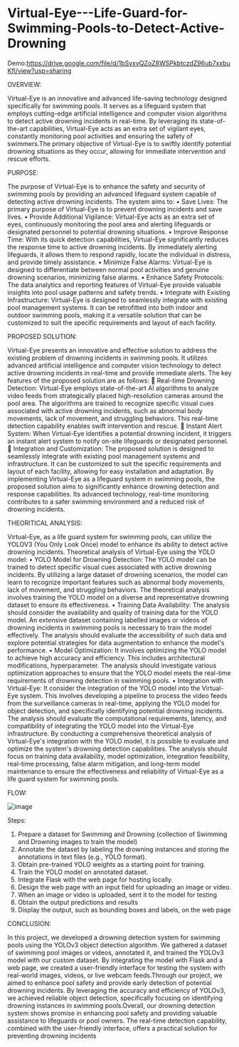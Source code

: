 # Virtual-Eye---Life-Guard-for-Swimming-Pools-to-Detect-Active-Drowning
Demo:https://drive.google.com/file/d/1bSvxvQZoZ8WSPkbtczdZ96ub7xxbuKfl/view?usp=sharing


OVERVIEW:

Virtual-Eye is an innovative and advanced life-saving technology designed specifically for swimming pools. It serves as a lifeguard system that employs cutting-edge artificial intelligence and computer vision algorithms to detect active drowning incidents in real-time. By leveraging its state-of-the-art capabilities, Virtual-Eye acts as an extra set of vigilant eyes, constantly monitoring pool activities and ensuring the safety of swimmers.The primary objective of Virtual-Eye is to swiftly identify potential drowning situations as they occur, allowing for immediate intervention and rescue efforts.


PURPOSE:

The purpose of Virtual-Eye is to enhance the safety and security of swimming pools by providing an advanced lifeguard system capable of detecting active drowning incidents. The system aims to:
•	Save Lives: The primary purpose of Virtual-Eye is to prevent drowning incidents and save lives. 
•	Provide Additional Vigilance: Virtual-Eye acts as an extra set of eyes, continuously monitoring the pool area and alerting lifeguards or designated personnel to potential drowning situations. 
•	Improve Response Time: With its quick detection capabilities, Virtual-Eye significantly reduces the response time to active drowning incidents. By immediately alerting lifeguards, it allows them to respond rapidly, locate the individual in distress, and provide timely assistance.
•	Minimize False Alarms: Virtual-Eye is designed to differentiate between normal pool activities and genuine drowning scenarios, minimizing false alarms. 
•	Enhance Safety Protocols: The data analytics and reporting features of Virtual-Eye provide valuable insights into pool usage patterns and safety trends. 
•	Integrate with Existing Infrastructure: Virtual-Eye is designed to seamlessly integrate with existing pool management systems. It can be retrofitted into both indoor and outdoor swimming pools, making it a versatile solution that can be customized to suit the specific requirements and layout of each facility.


PROPOSED SOLUTION:

Virtual-Eye presents an innovative and effective solution to address the existing problem of drowning incidents in swimming pools. It utilizes advanced artificial intelligence and computer vision technology to detect active drowning incidents in real-time and provide immediate alerts. The key features of the proposed solution are as follows:
	Real-time Drowning Detection: Virtual-Eye employs state-of-the-art AI algorithms to analyze video feeds from strategically placed high-resolution cameras around the pool area. The algorithms are trained to recognize specific visual cues associated with active drowning incidents, such as abnormal body movements, lack of movement, and struggling behaviors. This real-time detection capability enables swift intervention and rescue.
	Instant Alert System: When Virtual-Eye identifies a potential drowning incident, it triggers an instant alert system to notify on-site lifeguards or designated personnel.
	Integration and Customization: The proposed solution is designed to seamlessly integrate with existing pool management systems and infrastructure. It can be customized to suit the specific requirements and layout of each facility, allowing for easy installation and adaptation.
By implementing Virtual-Eye as a lifeguard system in swimming pools, the proposed solution aims to significantly enhance drowning detection and response capabilities. Its advanced technology, real-time monitoring contributes to a safer swimming environment and a reduced risk of drowning incidents.


THEORITICAL ANALYSIS:

Virtual-Eye, as a life guard system for swimming pools, can utilize the YOLOV3 (You Only Look Once) model to enhance its ability to detect active drowning incidents. Theoretical analysis of Virtual-Eye using the YOLO model:
•	YOLO Model for Drowning Detection: The YOLO model can be trained to detect specific visual cues associated with active drowning incidents. By utilizing a large dataset of drowning scenarios, the model can learn to recognize important features such as abnormal body movements, lack of movement, and struggling behaviors. The theoretical analysis involves training the YOLO model on a diverse and representative drowning dataset to ensure its effectiveness.
•	Training Data Availability: The analysis should consider the availability and quality of training data for the YOLO model. An extensive dataset containing labelled images or videos of drowning incidents in swimming pools is necessary to train the model effectively. The analysis should evaluate the accessibility of such data and explore potential strategies for data augmentation to enhance the model's performance.
•	Model Optimization: It involves optimizing the YOLO model to achieve high accuracy and efficiency. This includes architectural modifications, hyperparameter. The analysis should investigate various optimization approaches to ensure that the YOLO model meets the real-time requirements of drowning detection in swimming pools.
•	Integration with Virtual-Eye: It consider the integration of the YOLO model into the Virtual-Eye system. This involves developing a pipeline to process the video feeds from the surveillance cameras in real-time, applying the YOLO model for object detection, and specifically identifying potential drowning incidents. The analysis should evaluate the computational requirements, latency, and compatibility of integrating the YOLO model into the Virtual-Eye infrastructure.
By conducting a comprehensive theoretical analysis of Virtual-Eye's integration with the YOLO model, it is possible to evaluate and optimize the system's drowning detection capabilities. The analysis should focus on training data availability, model optimization, integration feasibility, real-time processing, false alarm mitigation, and long-term model maintenance to ensure the effectiveness and reliability of Virtual-Eye as a life guard system for swimming pools.


FLOW:

![image](https://github.com/Sathwika123456789/Virtual-Eye---Life-Guard-for-Swimming-Pools-to-Detect-Active-Drowning/assets/138215124/637a695d-cf51-495f-8276-85ea01c4f547)

Steps:
1. Prepare a dataset for Swimming and Drowning (collection of Swimming and Drowning images to train the model)
2. Annotate the dataset by labeling the drowning instances and storing the annotations in text files (e.g., YOLO format).
3. Obtain pre-trained YOLO weights as a starting point for training.
4. Train the YOLO model on annotated dataset.
5. Integrate Flask with the web page for hosting locally.
6. Design the web page with an input field for uploading an image or video.
7. When an image or video is uploaded, sent it to the model for testing
8. Obtain the output predictions and results
9. Display the output, such as bounding boxes and labels, on the web page


CONCLUSION:

In this project, we developed a drowning detection system for swimming pools using the YOLOv3 object detection algorithm. We gathered a dataset of swimming pool images or videos, annotated it, and trained the YOLOv3 model with our custom dataset. By integrating the model with Flask and a web page, we created a user-friendly interface for testing the system with real-world images, videos, or live webcam feeds.Through our project, we aimed to enhance pool safety and provide early detection of potential drowning incidents. By leveraging the accuracy and efficiency of YOLOv3, we achieved reliable object detection, specifically focusing on identifying drowning instances in swimming pools.Overall, our drowning detection system shows promise in enhancing pool safety and providing valuable assistance to lifeguards or pool owners. The real-time detection capability, combined with the user-friendly interface, offers a practical solution for preventing drowning incidents





